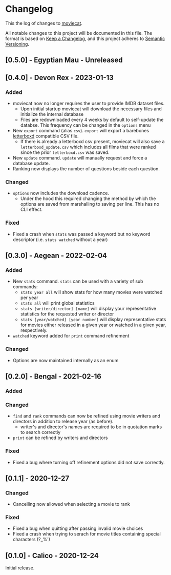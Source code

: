 # Changelog

This the log of changes to [moviecat](https://github.com/dylanagreen/moviecat).

All notable changes to this project will be documented in this file.
The format is based on [Keep a Changelog](https://keepachangelog.com/en/1.0.0/),
and this project adheres to [Semantic Versioning](https://semver.org/spec/v2.0.0.html).

## [0.5.0] - Egyptian Mau - Unreleased

## [0.4.0] - Devon Rex - 2023-01-13
### Added
- moviecat now no longer requires the user to provide IMDB dataset files.
  - Upon initial startup moviecat will download the necessary files and initialize the internal database
  - Files are redownloaded every 4 weeks by default to self-update the databse. This frequency can be changed in the `options` menu
- New `export` command (alias `csv`). `export` will export a barebones [letterboxd](https://letterboxd.com/) compatible CSV file.
   - If there is already a letterboxd csv present, moviecat will also save a `letterboxd_update.csv` which includes all films that were ranked since the prior `letterboxd.csv` was saved.
- New `update` command. `update` will manually request and force a database update.
- Ranking now displays the number of questions beside each question.

### Changed
- `options` now includes the download cadence.
  - Under the hood this required changing the method by which the options are saved from marshalling to saving per line. This has no CLI effect.

### Fixed
- Fixed a crash when `stats` was passed a keyword but no keyword descriptor (i.e. `stats watched` without a year)


## [0.3.0] - Aegean - 2022-02-04
### Added
- New `stats` command. `stats` can be used with a variety of sub commands:
  - `stats year all` will show stats for how many movies were watched per year
  - `stats all` will print global statistics
  - `stats [writer/director] [name]` will display your representative statistics for the requested writer or director
  - `stats [year/watched] [year number]` will display representative stats for movies either released in a given year or watched in a given year, respectively.
- `watched` keyword added for `print` command refinement

### Changed
- Options are now maintained internally as an enum



## [0.2.0] - Bengal - 2021-02-16
### Added

### Changed
- `find` and `rank` commands can now be refined using movie writers and directors in addition to release year (as before).
  - writer's and director's names are required to be in quotation marks to search correctly
- `print` can be refined by writers and directors

### Fixed
- Fixed a bug where turning off refinement options did not save correctly.

## [0.1.1] - 2020-12-27
### Changed
- Cancelling now allowed when selecting a movie to rank

### Fixed
- Fixed a bug when quitting after passing invalid movie choices
- Fixed a crash when trying to serach for movie titles containing special characters (?_%')

## [0.1.0] - Calico - 2020-12-24
Initial release.
